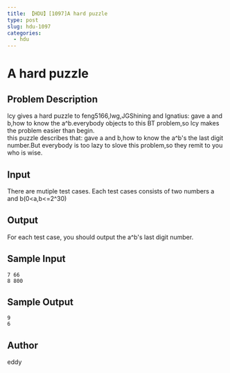 ```yaml
---
title: 【HDU】[1097]A hard puzzle
type: post
slug: hdu-1097
categories:
  - hdu
---
```


# A hard puzzle

## Problem Description

lcy gives a hard puzzle to feng5166,lwg,JGShining and Ignatius: gave a and b,how to know the a^b.everybody objects to this BT problem,so lcy makes the problem easier than begin.  
this puzzle describes that: gave a and b,how to know the a^b's the last digit number.But everybody is too lazy to slove this problem,so they remit to you who is wise.

## Input

There are mutiple test cases. Each test cases consists of two numbers a and b(0<a,b<=2^30)

## Output

For each test case, you should output the a^b's last digit number.

## Sample Input

```
7 66
8 800

```

## Sample Output

```
9
6

```

## Author

eddy
